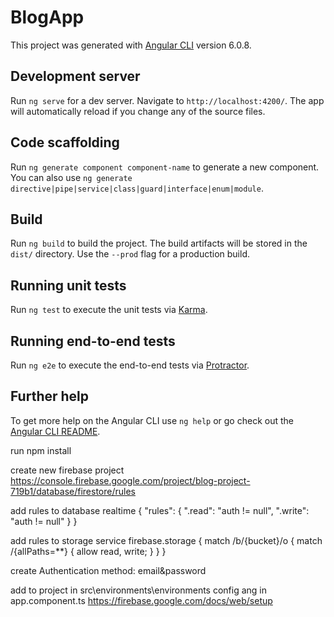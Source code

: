 # BlogApp

This project was generated with [Angular CLI](https://github.com/angular/angular-cli) version 6.0.8.

## Development server

Run `ng serve` for a dev server. Navigate to `http://localhost:4200/`. The app will automatically reload if you change any of the source files.

## Code scaffolding

Run `ng generate component component-name` to generate a new component. You can also use `ng generate directive|pipe|service|class|guard|interface|enum|module`.

## Build

Run `ng build` to build the project. The build artifacts will be stored in the `dist/` directory. Use the `--prod` flag for a production build.

## Running unit tests

Run `ng test` to execute the unit tests via [Karma](https://karma-runner.github.io).

## Running end-to-end tests

Run `ng e2e` to execute the end-to-end tests via [Protractor](http://www.protractortest.org/).

## Further help

To get more help on the Angular CLI use `ng help` or go check out the [Angular CLI README](https://github.com/angular/angular-cli/blob/master/README.md).



 run npm install
 
 create new firebase project 
 https://console.firebase.google.com/project/blog-project-719b1/database/firestore/rules
 
 add rules to database realtime
 {
  "rules": {
    ".read": "auth != null",
    ".write": "auth != null"
  }
}


add rules to storage
service firebase.storage {
  match /b/{bucket}/o {
    match /{allPaths=**} {
      allow read, write;
    }
  }
}


create Authentication method: email&password

add to project in src\environments\environments config ang in  app.component.ts
https://firebase.google.com/docs/web/setup

